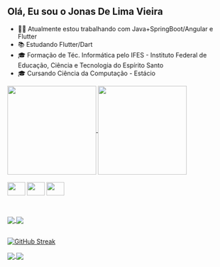 ## Olá, Eu sou o Jonas De Lima Vieira

- 🧑‍💻 Atualmente estou trabalhando com Java+SpringBoot/Angular e Flutter
- 📚 Estudando Flutter/Dart
- 🎓 Formação de Téc. Informática pelo IFES - Instituto Federal de Educação, Ciência e Tecnologia do Espírito Santo
- 🎓 Cursando Ciência da Computação - Estácio

<a href="https://github.com/anuraghazra/github-readme-stats">
  <img height=200 align="center" src="https://github-readme-stats.vercel.app/api?username=JonasDLima&show_icons=true&theme=tokyonight" />
</a>
<a href="https://github.com/anuraghazra/convoychat">
  <img height=200 align="center" src="https://github-readme-stats.vercel.app/api/top-langs?username=JonasDLima&layout=compact&theme=tokyonight&langs_count=8&card_width=320" />
</a>
<div style="display: inline_block"><br>
  <img align="center" height="30" width="40" src="https://cdn.jsdelivr.net/gh/devicons/devicon/icons/angularjs/angularjs-original.svg">
  <img align="center" height="30" width="40" src="https://cdn.jsdelivr.net/gh/devicons/devicon/icons/java/java-original-wordmark.svg">
  <img align="center" height="30" width="40" src="https://cdn.jsdelivr.net/gh/devicons/devicon/icons/flutter/flutter-original.svg">
<br></br>
</div>

##
<div>
  <a href="https://www.linkedin.com/in/jonas-lima-vieira">
    <img align="center" src="https://img.shields.io/badge/LinkedIn-0077B5?style=for-the-badge&logo=linkedin&logoColor=white" />
  <a href="mailto:jonasdel.vieira@gmail.com">
    <img align="center" src="https://img.shields.io/badge/Gmail-D14836?style=for-the-badge&logo=gmail&logoColor=white" />
</a>
</div>
<br>

[![GitHub Streak](https://streak-stats.demolab.com?user=JonasDLima&theme=tokyonight&locale=pt_BR)](https://git.io/streak-stats)

<a href="https://github.com/JonasDLima/SGMEI">
  <img align="center" src="https://github-readme-stats.vercel.app/api/pin/?username=JonasDLima&repo=SGMEI&theme=tokyonight" />
</a>
<a href="https://github.com/JonasDLima/SGMEI-view">
  <img align="center" src="https://github-readme-stats.vercel.app/api/pin/?username=JonasDLima&repo=SGMEI-view&theme=tokyonight" />
</a>
